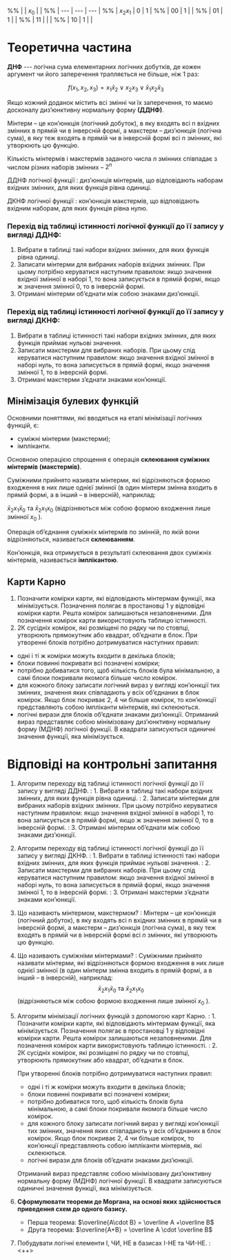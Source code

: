 
%% |          | $x_0$ |     |
%% | ---      | ---   | --- |
%% | $x_2x_1$ | 0     | 1   |
%% | 00       | 1     |     |
%% | 01       | 1     |     |
%% | 11       |       |     |
%% | 10       | 1     |     |

# Теоретична частина

**ДНФ** --- логічна сума елементарних логічних добутків,
де кожен аргумент чи його заперечення трапляється не
більше, ніж 1 раз:

$$
	f(x_1, x_2, x_3) = x_1\bar x_2 \vee x_2x_3 \vee \bar x_1 x_2 \bar x_3
$$

Якщо кожний доданок містить всі змінні чи їх заперечення, то маємо
досконалу диз’юнктивну нормальну форму **(ДДНФ)**.

Мінтерм – це кон’юнкція (логічний добуток), в яку входять всі n вхідних
змінних в прямій чи в інверсній формі, а макстерм – диз’юнкція (логічна сума),
в яку теж входять в прямій чи в інверсній формі всі $n$ змінних, які утворюють
цю функцію.

Кількість мінтермів і макстермів заданого числа $n$ змінних співпадає з
числом різних наборів змінних – $2^n$

ДДНФ логічної функції
: диз’юнкція мінтермів, що відповідають наборам вхідних змінних, для яких функція рівна одиниці.

ДКНФ логічної функції
: кон’юнкція макстермів, що відповідають вхідним наборам, для яких функція рівна нулю.

### Перехід від таблиці істинності логічної функції до її запису у вигляді ДДНФ:

1. Вибрати в таблиці такі набори вхідних змінних, для яких функція рівна одиниці.
2. Записати мінтерми для вибраних наборів вхідних змінних. При цьому
	потрібно керуватися наступним правилом: якщо значення вхідної змінної в
	наборі 1, то вона записується в прямій формі, якщо ж значення змінної 0,
	то в інверсній формі.
3. Отримані мінтерми об’єднати між собою знаками диз’юнкції.

### Перехід від таблиці істинності логічної функції до її запису у вигляді ДКНФ:

1. Вибрати в таблиці істинності такі набори вхідних змінних, для яких
	функція приймає нульові значення.
2. Записати макстерми для вибраних наборів. При цьому слід керуватися
	наступним правилом: якщо значення вхідної змінної в наборі нуль, то вона
	записується в прямій формі, якщо значення змінної 1, то в інверсній формі.
3. Отримані макстерми з’єднати знаками кон’юнкції.

## Мінімізація булевих функцій

Основними поняттями, які вводяться на етапі мінімізації логічних
функцій, є:

- суміжні мінтерми (макстерми);
- імпліканти.

Основною операцією спрощення є операція **склеювання суміжних
мінтермів (макстермів)**.

Суміжними прийнято називати мінтерми, які відрізняються формою
входження в них лише однієї змінної (в один мінтерм змінна входить в прямій
формі, а в інший – в інверсній), наприклад:

$\bar x_2 x_1 \bar x_0$ та
$\bar x_2 x_1 x_0$
(відрізняються між собою формою входження лише змінної $x_0$ ).

Операція об’єднання суміжніх мінтермів по змінній, по якій вони
відрізняються, називається **склеюванням**.

Кон’юнкція, яка отримується в результаті склеювання двох суміжніх
мінтермів, називається **імплікантою**.

## Карти Карно

1. Позначити комірки карти, які відповідають мінтермам функції, яка
мінімізується. Позначення полягає в простановці 1 у відповідні комірки карти.
Решта комірок залишаються незаповненими. Для позначення комірок карти
використовують таблицю істинності.
2. 2К сусідніх комірок, які розміщені по рядку чи по стовпці, утворюють
прямокутник або квадрат, об’єднати в блок.
При утворенні блоків потрібно дотримуватися наступних правил:

- одні і ті ж комірки можуть входити в декілька блоків;
- блоки повинні покривати всі позначені комірки;
- потрібно добиватися того, щоб кількість блоків була мінімальною, а самі
блоки покривали якомога більше число комірок.
- для кожного блоку записати логічний вираз у вигляді кон’юнкції тих
змінних, значення яких співпадають у всіх об’єднаних в блок комірок. Якщо
блок покриває 2, 4 чи більше комірок, то кон’юнкції представляють собою
імпліканти мінтермів, які склеюються.
- логічні вирази для блоків об’єднати знаками диз’юнкції. Отриманий
вираз представляє собою мінімізовану диз’юнктивну нормальну форму
(МДНФ) логічної функції.
В квадрати записуються одиничні значення функції, яка мінімізується.


# Відповіді на контрольні запитання

1. Алгоритм переходу від таблиці істинності логічної функції до її запису у вигляді ДДНФ.
	: 1. Вибрати в таблиці такі набори вхідних змінних, для яких функція рівна одиниці.
	: 2. Записати мінтерми для вибраних наборів вхідних змінних. При цьому
		потрібно керуватися наступним правилом: якщо значення вхідної змінної в
		наборі 1, то вона записується в прямій формі, якщо ж значення змінної 0,
		то в інверсній формі.
	: 3. Отримані мінтерми об’єднати між собою знаками диз’юнкції.
2. Алгоритм переходу від таблиці істинності логічної функції до її запису у вигляді ДКНФ.
	: 1. Вибрати в таблиці істинності такі набори вхідних змінних, для яких
		функція приймає нульові значення.
	: 2. Записати макстерми для вибраних наборів. При цьому слід керуватися
		наступним правилом: якщо значення вхідної змінної в наборі нуль, то вона
		записується в прямій формі, якщо значення змінної 1, то в інверсній формі.
	: 3. Отримані макстерми з’єднати знаками кон’юнкції.
3. Що називають мінтермом, макстермом?
	: Мінтерм – це кон’юнкція (логічний добуток), в яку входять всі n вхідних
	змінних в прямій чи в інверсній формі, а макстерм – диз’юнкція (логічна сума),
	в яку теж входять в прямій чи в інверсній формі всі $n$ змінних, які утворюють
	цю функцію.
4. Що називають суміжніми мінтермами?
	: Суміжними прийнято називати мінтерми, які відрізняються формою
	входження в них лише однієї змінної (в один мінтерм змінна входить в прямій
	формі, а в інший – в інверсній), наприклад:
	$$\bar x_2 x_1 \bar x_0 \text{~та~} \bar x_2 x_1 x_0$$
	(відрізняються між собою формою входження лише змінної $x_0$ ).
5. Алгоритм мінімізації логічних функцій з допомогою карт Карно.
	: 1. Позначити комірки карти, які відповідають мінтермам функції, яка
	мінімізується. Позначення полягає в простановці 1 у відповідні комірки карти.
	Решта комірок залишаються незаповненими. Для позначення комірок карти
	використовують таблицю істинності.
	: 2. 2К сусідніх комірок, які розміщені по рядку чи по стовпці, утворюють
	прямокутник або квадрат, об’єднати в блок.

	При утворенні блоків потрібно дотримуватися наступних правил:

	- одні і ті ж комірки можуть входити в декілька блоків;
	- блоки повинні покривати всі позначені комірки;
	- потрібно добиватися того, щоб кількість блоків була мінімальною, а самі
	блоки покривали якомога більше число комірок.
	- для кожного блоку записати логічний вираз у вигляді кон’юнкції тих
	змінних, значення яких співпадають у всіх об’єднаних в блок комірок. Якщо
	блок покриває 2, 4 чи більше комірок, то кон’юнкції представляють собою
	імпліканти мінтермів, які склеюються.
	- логічні вирази для блоків об’єднати знаками диз’юнкції.

	Отриманий
	вираз представляє собою мінімізовану диз’юнктивну нормальну форму
	(МДНФ) логічної функції.
	В квадрати записуються одиничні значення функції, яка мінімізується.

6. **Сформулювати теореми де Моргана, на основі яких здійснюється приведення схем до одного базису.**
	- Перша теорема: $\overline{A\cdot B} = \overline A +\overline B$
	- Друга теорема: $\overline{A+B} = \overline A \cdot \overline B$
7. Побудувати логічні елементи І, ЧИ, НЕ  в базисах І-НЕ та ЧИ-НЕ.
	: <++>
